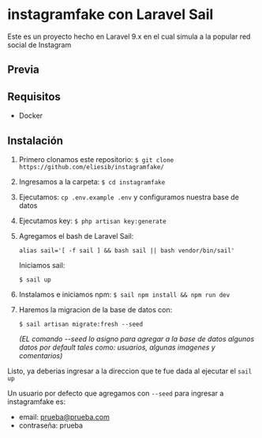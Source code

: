 # instagramfake con Laravel Sail
 Este es un proyecto hecho en Laravel 9.x en el cual simula a la popular red social de Instagram
## Previa
## Requisitos
- Docker

## Instalación
1. Primero clonamos este repositorio: 
``$ git clone https://github.com/eliesib/instagramfake/`` 
2. Ingresamos a la carpeta: ``$ cd instagramfake``
3. Ejecutamos: ``cp .env.example .env`` y configuramos nuestra base de datos
4. Ejecutamos key: ``$ php artisan key:generate``
5. Agregamos el bash de Laravel Sail:

    ``alias sail='[ -f sail ] && bash sail || bash vendor/bin/sail'``
    
    Iniciamos sail:
    
    ``$ sail up``
6. Instalamos e iniciamos npm: ``$ sail npm install && npm run dev``
8. Haremos la migracion de la base de datos con: 

    ``$ sail artisan migrate:fresh --seed``
    
    *(EL comando --seed lo asigno para agregar a la base de datos algunos datos por default tales como: usuarios, algunas imagenes y comentarios)*
    
Listo, ya deberias ingresar a la direccion que te fue dada al ejecutar el ``sail up``

Un usuario por defecto que agregamos con ``--seed`` para ingresar a instagramfake es:

- email: prueba@prueba.com
- contraseña: prueba
    
